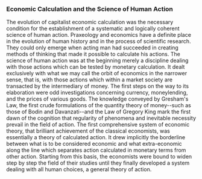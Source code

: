 ### Economic Calculation and the Science of Human Action

The evolution of capitalist economic calculation was the necessary condition for the establishment of a systematic and logically coherent science of human action. Praxeology and economics have a definite place in the evolution of human history and in the process of scientific research. They could only emerge when acting man had succeeded in creating methods of thinking that made it possible to calculate his actions. The science of human action was at the beginning merely a discipline dealing with those actions which can be tested by monetary calculation. It dealt exclusively with what we may call the orbit of economics in the narrower sense, that is, with those actions which within a market society are transacted by the intermediary of money. The first steps on the way to its elaboration were odd investigations concerning currency, moneylending, and the prices of various goods. The knowledge conveyed by Gresham's Law, the first crude formulations of the quantity theory of money--such as those of Bodin and Davanzati--and the Law of Gregory King mark the first dawn of the cognition that regularity of phenomena and inevitable necessity prevail in the field of action. The first comprehensive system of economic theory, that brilliant achievement of the classical economists, was essentially a theory of calculated action. It drew implicitly the borderline between what is to be considered economic and what extra-economic along the line which separates action calculated in monetary terms from other action. Starting from this basis, the economists were bound to widen step by step the field of their studies until they finally developed a system dealing with all human choices, a general theory of action.
